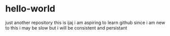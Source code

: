 # hello-world
just another repository
this is ijaj
i am aspiring to learn github since i am new to this i may be slow but i will be consistent and persistant
